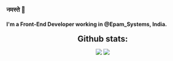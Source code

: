 ### नमस्ते 🙏

#### I'm a Front-End Developer working in @Epam_Systems, India.
<!--
**Sanidhya22/Sanidhya22** is a ✨ _special_ ✨ repository because its `README.md` (this file) appears on your GitHub profile.

Here are some ideas to get you started:

- 🔭 I’m currently working on ...
- 🌱 I’m currently learning ...
- 👯 I’m looking to collaborate on ...
- 🤔 I’m looking for help with ...
- 💬 Ask me about ...
- 📫 How to reach me: ...
- 😄 Pronouns: ...
- ⚡ Fun fact: ...
-->

<div align="center">
<h2 align="center" style="margin: 5px 10px;">Github stats:</h2> 

[![](https://github-readme-stats.vercel.app/api?username=Sanidhya22&show_icons=true&theme=tokyonight&hide_border=true&locale=en)](https://github.com/Sanidhya22)
[![](https://github-readme-streak-stats.herokuapp.com/?user=Sanidhya22&theme=material-palenight)](https://github.com/Sanidhya22)
</div>
